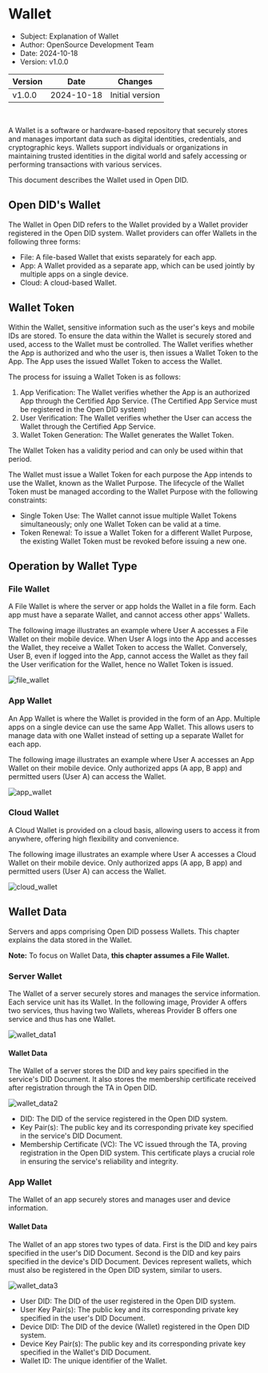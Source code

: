 # Wallet

- Subject: Explanation of Wallet
- Author: OpenSource Development Team
- Date: 2024-10-18
- Version: v1.0.0

| Version | Date       | Changes         |
| ------- | ---------- | --------------- |
| v1.0.0  | 2024-10-18 | Initial version |

<br>

A Wallet is a software or hardware-based repository that securely stores and manages important data such as digital identities, credentials, and cryptographic keys. Wallets support individuals or organizations in maintaining trusted identities in the digital world and safely accessing or performing transactions with various services.

This document describes the Wallet used in Open DID.

## Open DID's Wallet
The Wallet in Open DID refers to the Wallet provided by a Wallet provider registered in the Open DID system. Wallet providers can offer Wallets in the following three forms:
* File: A file-based Wallet that exists separately for each app.
* App: A Wallet provided as a separate app, which can be used jointly by multiple apps on a single device.
* Cloud: A cloud-based Wallet.

## Wallet Token
Within the Wallet, sensitive information such as the user's keys and mobile IDs are stored. To ensure the data within the Wallet is securely stored and used, access to the Wallet must be controlled. The Wallet verifies whether the App is authorized and who the user is, then issues a Wallet Token to the App. The App uses the issued Wallet Token to access the Wallet.

The process for issuing a Wallet Token is as follows:
1. App Verification: The Wallet verifies whether the App is an authorized App through the Certified App Service. (The Certified App Service must be registered in the Open DID system)
2. User Verification: The Wallet verifies whether the User can access the Wallet through the Certified App Service.
3. Wallet Token Generation: The Wallet generates the Wallet Token.

The Wallet Token has a validity period and can only be used within that period.

The Wallet must issue a Wallet Token for each purpose the App intends to use the Wallet, known as the Wallet Purpose. The lifecycle of the Wallet Token must be managed according to the Wallet Purpose with the following constraints:
* Single Token Use: The Wallet cannot issue multiple Wallet Tokens simultaneously; only one Wallet Token can be valid at a time.
* Token Renewal: To issue a Wallet Token for a different Wallet Purpose, the existing Wallet Token must be revoked before issuing a new one.

## Operation by Wallet Type
### File Wallet
A File Wallet is where the server or app holds the Wallet in a file form. Each app must have a separate Wallet, and cannot access other apps' Wallets.

The following image illustrates an example where User A accesses a File Wallet on their mobile device. When User A logs into the App and accesses the Wallet, they receive a Wallet Token to access the Wallet. Conversely, User B, even if logged into the App, cannot access the Wallet as they fail the User verification for the Wallet, hence no Wallet Token is issued.

![file_wallet](./images/wallet_type_file.svg)

### App Wallet
An App Wallet is where the Wallet is provided in the form of an App. Multiple apps on a single device can use the same App Wallet. This allows users to manage data with one Wallet instead of setting up a separate Wallet for each app.

The following image illustrates an example where User A accesses an App Wallet on their mobile device. Only authorized apps (A app, B app) and permitted users (User A) can access the Wallet.

![app_wallet](./images/wallet_type_app.svg)

### Cloud Wallet
A Cloud Wallet is provided on a cloud basis, allowing users to access it from anywhere, offering high flexibility and convenience.

The following image illustrates an example where User A accesses a Cloud Wallet on their mobile device. Only authorized apps (A app, B app) and permitted users (User A) can access the Wallet.

![cloud_wallet](./images/wallet_type_cloud.svg)

## Wallet Data
Servers and apps comprising Open DID possess Wallets. This chapter explains the data stored in the Wallet.

**Note:** To focus on Wallet Data, **this chapter assumes a File Wallet.**

### Server Wallet
The Wallet of a server securely stores and manages the service information. Each service unit has its Wallet. 
In the following image, Provider A offers two services, thus having two Wallets, whereas Provider B offers one service and thus has one Wallet.

![wallet_data1](./images/components_service_detail.svg)

#### Wallet Data
The Wallet of a server stores the DID and key pairs specified in the service's DID Document. It also stores the membership certificate received after registration through the TA in Open DID.

![wallet_data2](./images/components_wallet_detail.svg)

* DID: The DID of the service registered in the Open DID system.
* Key Pair(s): The public key and its corresponding private key specified in the service's DID Document.
* Membership Certificate (VC): The VC issued through the TA, proving registration in the Open DID system. This certificate plays a crucial role in ensuring the service's reliability and integrity.

### App Wallet
The Wallet of an app securely stores and manages user and device information.

#### Wallet Data
The Wallet of an app stores two types of data.
First is the DID and key pairs specified in the user's DID Document. Second is the DID and key pairs specified in the device's DID Document. Devices represent wallets, which must also be registered in the Open DID system, similar to users.

![wallet_data3](./images/components_app.svg)

* User DID: The DID of the user registered in the Open DID system.
* User Key Pair(s): The public key and its corresponding private key specified in the user's DID Document.
* Device DID: The DID of the device (Wallet) registered in the Open DID system.
* Device Key Pair(s): The public key and its corresponding private key specified in the Wallet's DID Document.
* Wallet ID: The unique identifier of the Wallet.